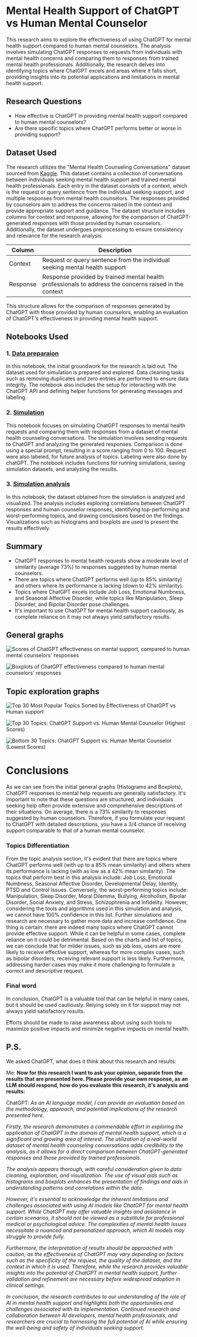 # Mental Health Support of ChatGPT vs Human Mental Counselor 

This research aims to explore the effectiveness of using ChatGPT for mental health support compared to human mental counselors. The analysis involves simulating ChatGPT responses to requests from individuals with mental health concerns and comparing them to responses from trained mental health professionals. Additionally, the research delves into identifying topics where ChatGPT excels and areas where it falls short, providing insights into its potential applications and limitations in mental health support.

## Research Questions
- How effective is ChatGPT in providing mental health support compared to human mental counselors?
- Are there specific topics where ChatGPT performs better or worse in providing support?

## Dataset Used

The research utilizes the "Mental Health Counseling Conversations" dataset sourced from [Kaggle](https://www.kaggle.com/datasets/thedevastator/nlp-mental-health-conversations). This dataset contains a collection of conversations between individuals seeking mental health support and trained mental health professionals. Each entry in the dataset consists of a context, which is the request or query sentence from the individual seeking support, and multiple responses from mental health counselors. The responses provided by counselors aim to address the concerns raised in the context and provide appropriate support and guidance. The dataset structure includes columns for context and response, allowing for the comparison of ChatGPT-generated responses with those provided by human counselors. Additionally, the dataset undergoes preprocessing to ensure consistency and relevance for the research analysis.

| Column   | Description                                   |
|----------|-----------------------------------------------|
| Context  | Request or query sentence from the individual seeking mental health support |
| Response | Response provided by trained mental health professionals to address the concerns raised in the context |
  
This structure allows for the comparison of responses generated by ChatGPT with those provided by human counselors, enabling an evaluation of ChatGPT's effectiveness in providing mental health support.

## Notebooks Used

### 1. [Data preparaion](notebook_preparation_work.ipynb)

In this notebook, the initial groundwork for the research is laid out. The dataset used for simulation is prepared and explored. Data cleaning tasks such as removing duplicates and zero entries are performed to ensure data integrity. The notebook also includes the setup for interacting with the ChatGPT API and defining helper functions for generating messages and labeling.

### 2. [Simulation](notebook_chatgpt_simulation.ipynb)

This notebook focuses on simulating ChatGPT responses to mental health requests and comparing them with responses from a dataset of mental health counseling conversations. The simulation involves sending requests to ChatGPT and analyzing the generated responses. Comparison is done using a special prompt, resulting in a score ranging from 0 to 100. Request were also labeled, for future analysis of topics. Labeling were also done by chatGPT. The notebook includes functions for running simulations, saving simulation datasets, and analyzing the results.

### 3. [Simulation analysis](notebook_simulation_dataset_analysis.ipynb)

In this notebook, the dataset obtained from the simulation is analyzed and visualized. The analysis includes exploring correlations between ChatGPT responses and human counselor responses, identifying top-performing and worst-performing topics, and drawing conclusions based on the findings. Visualizations such as histograms and boxplots are used to present the results effectively.

## Summary 

- ChatGPT responses to mental health requests show a moderate level of similarity (average 73%) to responses suggested by human mental counselors.
- There are topics where ChatGPT performs well (up to 85% similarity) and others where its performance is lacking (down to 42% similarity).
- Topics where ChatGPT excels include Job Loss, Emotional Numbness, and Seasonal Affective Disorder, while topics like Manipulation, Sleep Disorder, and Bipolar Disorder pose challenges.
- It's important to use ChatGPT for mental health support cautiously, as complete reliance on it may not always yield satisfactory results.

## General graphs

![Scores of ChatGPT effectiveness on mental support, compared to human mental counselors\' responses](image.png)

![Boxplots of ChatGPT effectiveness compared to human mental counselors\' responses](image-1.png)

## Topic exploration graphs

![Top 30 Most Popular Topics Sorted by Effectiveness of ChatGPT vs Human support](image-2.png)

![Top 30 Topics: ChatGPT Support vs. Human Mental Counselor (Highest Scores)](image-3.png)

![Bottom 30 Topics: ChatGPT Support vs. Human Mental Counselor (Lowest Scores)](image-4.png)

# Conclusions

As we can see from the initial general graphs (Histograms and Boxplots), ChatGPT responses to mental help requests are generally satisfactory. It's important to note that these questions are structured, and individuals seeking help often provide extensive and comprehensive descriptions of their situations. On average, there is a 73% similarity to responses suggested by human counselors. Therefore, if you formulate your request to ChatGPT with detailed descriptions, you have a 3/4 chance of receiving support comparable to that of a human mental counselor.

### Topics Differentiation

From the topic analysis section, it's evident that there are topics where ChatGPT performs well (with up to a 85% mean similarity) and others where its performance is lacking (with as low as a 42% mean similarity). 
The topics that perform best in this analysis include: Job Loss, Emotional Numbness, Seasonal Affective Disorder, Developmental Delay, Identity, PTSD and Control Issues.
Conversely, the worst-performing topics include: Manipulation, Sleep Disorder, Moral Dilemma, Bullying, Alcoholism, Bipolar Disorder, Social Anxiety, and Stress, Schizophrenia and Infidelity.
However, considering the tools and algorithms used in this simulation and analysis, we cannot have 100% confidence in this list. Further simulations and research are necessary to gather more data and increase confidence. 
One thing is certain: there are indeed many topics where ChatGPT cannot provide effective support. While it can be helpful in some cases, complete reliance on it could be detrimental. 
Based on the charts and list of topics, we can conclude that for milder issues, such as job loss, users are more likely to receive effective support, whereas for more complex cases, such as bipolar disorders, receiving relevant support is less likely. Furthermore, addressing harder cases may make it more challenging to formulate a correct and descriptive request.

### Final word

In conclusion, ChatGPT is a valuable tool that can be helpful in many cases, but it should be used cautiously. Relying solely on it for support may not always yield satisfactory results. 

Efforts should be made to raise awareness about using such tools to maximize positive impacts and minimize negative impacts on mental health.



## P.S.

We asked ChatGPT, what does it think about this research and results:

Me: **Now for this research I want to ask your opinion, separate from the results that are presented here. Please provide your own response, as an LLM should respond, how do you evaluate this research, it's analysis and results:**

ChatGPT: *As an AI language model, I can provide an evaluation based on the methodology, approach, and potential implications of the research presented here.*

*Firstly, the research demonstrates a commendable effort in exploring the application of ChatGPT in the domain of mental health support, which is a significant and growing area of interest. The utilization of a real-world dataset of mental health counseling conversations adds credibility to the analysis, as it allows for a direct comparison between ChatGPT-generated responses and those provided by trained professionals.*

*The analysis appears thorough, with careful consideration given to data cleaning, exploration, and visualization. The use of visual aids such as histograms and boxplots enhances the presentation of findings and aids in understanding patterns and correlations within the data.*

*However, it's essential to acknowledge the inherent limitations and challenges associated with using AI models like ChatGPT for mental health support. While ChatGPT may offer valuable insights and assistance in certain scenarios, it should not be viewed as a substitute for professional medical or psychological advice. The complexities of mental health issues necessitate a nuanced and personalized approach, which AI models may struggle to provide fully.*

*Furthermore, the interpretation of results should be approached with caution, as the effectiveness of ChatGPT may vary depending on factors such as the specificity of the request, the quality of the dataset, and the context in which it is used. Therefore, while the research provides valuable insights into the potential of ChatGPT in mental health support, further validation and refinement are necessary before widespread adoption in clinical settings.*

*In conclusion, the research contributes to our understanding of the role of AI in mental health support and highlights both the opportunities and challenges associated with its implementation. Continued research and collaboration between AI developers, mental health professionals, and researchers are crucial to harnessing the full potential of AI while ensuring the well-being and safety of individuals seeking support.*

